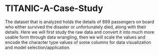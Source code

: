 # TITANIC-A-Case-Study
The dataset that is analyzed holds the details of 899 passengers on board who either survived the disaster or unfortunately died, along with their details. Here we will first study the raw data and convert it into much more usable form through data wrangling, then we will scale the values and encode the character type values of some columns for data visualization and model selection/application.
